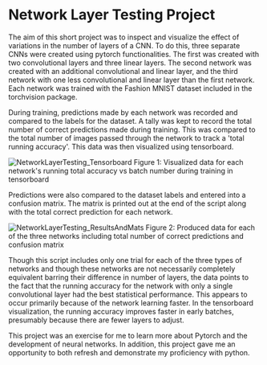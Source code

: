 # Network Layer Testing Project

The aim of this short project was to inspect and visualize the effect of variations in the number of layers of a CNN. To do this,
three separate CNNs were created using pytorch functionalities. The first was created with two convolutional layers and three 
linear layers. The second network was created with an additional convolutional and linear layer, and the third network with one 
less convolutional and linear layer than the first network. Each network was trained with the Fashion MNIST dataset included in
the torchvision package.

During training, predictions made by each network was recorded and compared to the labels for the dataset. A tally was 
kept to record the total number of correct predictions made during training. This was compared to the total number of images
passed through the network to track a 'total running accuracy'. This data was then visualized using tensorboard.

![NetworkLayerTesting_Tensorboard](https://user-images.githubusercontent.com/77171947/104414421-39bdb780-553e-11eb-976b-620aa43c50a4.JPG)
Figure 1: Visualized data for each network's running total accuracy vs batch number during training in tensorboard

Predictions were also compared to the dataset labels and entered into a confusion matrix. The matrix is printed out at the end
of the script along with the total correct prediction for each network.

![NetworkLayerTesting_ResultsAndMats](https://user-images.githubusercontent.com/77171947/104414422-3a564e00-553e-11eb-84eb-f0dc62650243.JPG)
Figure 2: Produced data for each of the three networks including total number of correct predictions and confusion matrix

Though this script includes only one trial for each of the three types of networks and though these networks are not necessarily
completely equivalent barring their difference in number of layers, the data points to the fact that the running accuracy for 
the network with only a single convolutional layer had the best statistical performance. This appears to occur primarily
because of the network learning faster. In the tensorboard visualization, the running accuracy improves faster in early
batches, presumably because there are fewer layers to adjust.

This project was an exercise for me to learn more about Pytorch and the development of neural networks. In addition, this 
project gave me an opportunity to both refresh and demonstrate my proficiency with python. 



